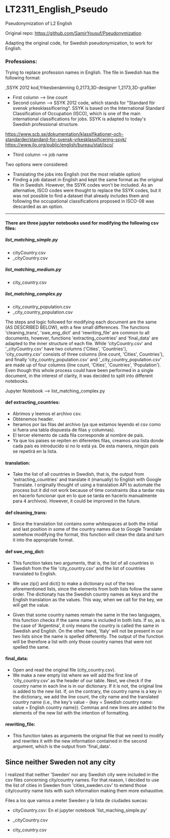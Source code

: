 # LT2311_English_Pseudo
Pseudonymization of L2 English

Original repo: https://github.com/SamirYousuf/Pseudonymization 

Adapting the original code, for Swedish pseudonymization, to work for English.



### Professions:
Trying to replace profession names in English.
The file in Swedish has the following format:

,SSYK 2012 kod,Yrkesbenämning
0,2173,3D-designer
1,2173,3D-grafiker

- First column --> line count
- Second column --> SSYK 2012 code, which stands for "Standard för svensk yrkesklassificering". SSYK is based on the International Standard Classification of Occupation (ISCO), which is one of the main international classifications for jobs. SSYK is adapted to today's Swedish professional structure.

https://www.scb.se/dokumentation/klassifikationer-och-standarder/standard-for-svensk-yrkesklassificering-ssyk/
https://www.ilo.org/public/english/bureau/stat/isco/

- Third column --> job name

Two options were considered:
- Translating the jobs into English (not the most reliable option)
- Finding a job dataset in English and kept the same format as the original file in Swedish. However, the SSYK codes won't be included. As an alternative, ISCO codes were thought to replace the SSYK codes, but it was not possible to find a dataset that already includes them and following the occupational classifications proposed in ISCO-08 was descarded as an option.





-----------------------------------

#### There are three jupyter notebooks used for modifying the following csv files:
##### list_matching_simple.py
- cityCountry.csv
- _cityCountry.csv

##### list_matching_medium.py
- city_country.csv

##### list_matching_complex.py 
- city_country_population.csv
- _city_country_population.csv

The steps and logic followed for modifying each document are the same (AS DESCRIBED BELOW), with a few small differences. The functions 'cleaning_trans', 'swe_eng_dict' and 'rewriting_file' are common to all documents, however, functions 'extracting_countries' and 'final_data' are adapted to the inner structure of each file. While 'cityCountry.csv' and '_cityCountry.csv' have two columns ('Cities', 'Countries'), 'city_country.csv' consists of three columns (line count, 'Cities', Countries'), and finally 'city_country_population.csv' and '_city_country_population.csv' are made up of four columns (line count, 'Cities', 'Countries', 'Population'). Even though this whole process could have been performed in a single document, in the interest of clarity, it was decided to split into different notebooks. 



Jupyter Notebook --> list_matching_complex.py

#### def extracting_countries:
- Abrimos y leemos el archivo csv.
- Obtenemos header.
- Iteramos por las filas del archivo (ya que estamos leyendo el csv como si fuera una tabla dispuesta de filas y columnas).
- El tercer elemento de cada fila corresponde al nombre de país.
- Ya que los países se repiten en diferentes filas, creamos una lista donde cada país es introducido si no lo está ya. De esta manera, ningún país se repetirá en la lista.


#### translation:
- Take the list of all countries in Swedish, that is, the output from 'extracting_countries' and translate it (manually) to English with Google Translate. I originally thought of using a translation API to automate the process but it did not work because of time constraints (iba a tardar más en hacerlo funcionar que en lo que se tarda en hacerlo manualmente para 4 archivos). However, it could be improved in the future.


#### def cleaning_trans:
- Since the translation list contains some whitespaces at both the initial and last position in some
of the country names due to Google Translate somehow modifying the format, this function will clean the data and turn it into the appropriate format.


#### def swe_eng_dict:
- This function takes two arguments, that is, the list of all countries in Swedish from the file 'city_country.csv' and the list  of countries translated to English.

- We use zip() and dict() to make a dictionary out of the two aforementioned lists, since the elements from both lists follow the same order. The dictionaty has the Swedish country names as keys and the English translation as the values. This way, when we call for the key, we will get the value.

- Given that some country names remain the same in the two languages, this function checks if the same name is included in both lists. If so, as is the case of 'Argentina', it only means the country is called the same in Swedish and English. On the other hand, 'Italy' will not be present in our two lists since the name is spelled differently. The output of the function will be therefore a list with only those country names that were not spelled the same.


#### final_data:
- Open and read the original file (city_country.csv).
- We make a new empty list where we will add the first line of 'city_country.csv' as the header of our table. Next, we check if the country name in each line is in our dictionary. If it is not, the original line is added to the new list. If, on the contrary, the country name is a key in the dictionary, we add the line count, the city name and the translated country name (i.e., the key's value - {key = Swedish country name: value = English country name}). Commas and new lines are added to the elements of the new list with the intention of formatting.


#### rewriting_file:
- This function takes as arguments the original file that we need to modify and rewrites it with the new information contained in the second argument, which is the output from 'final_data'. 






## Since neither Sweden not any city 

I realized that neither 'Sweden' nor any Swedish city were included in the csv files concerning city/country names. For that reason, I decided to use the list of cities in Sweden from 'cities_sweden.csv' to extend those city/country name lists with such information making them more exhaustive.

Files a los que vamos a meter Sweden y la lista de ciudades suecas:
- cityCountry.csv:
En el jupyter notebook 'list_maching_simple.py'


- _cityCountry.csv

- city_country.csv



















